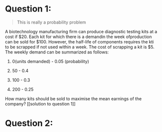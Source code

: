 # Question 1:
>This is really a probability problem

A biotechnology manufacturing firm can produce diagnostic testing kits at a cost if \$20. Each kit for which there is a demandin the week ofproduction can be sold for \$100. However, the half-life of components requires the kti to be scrapped if not used within a week. The cost of scrapping a kit is $5. The weekly demand can be summarized as follows:

1. 0(units demanded) - 0.05 (probability)

2. 50 - 0.4

3. 100 - 0.3

4. 200 - 0.25

How many kits should be sold to maximise the mean earnings of the company?
[[solution to question 1]]
# Question 2:
